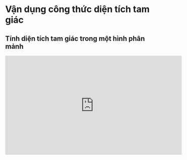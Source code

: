 # Vận dụng công thức diện tích tam giác
## Tính diện tích tam giác trong một hình phân mảnh
<iframe width="560" height="315" src="https://www.youtube.com/embed/3uGRBrsu-7g?si=TrNXZ5rTsRdyJpIh" title="YouTube video player" frameborder="0" allow="accelerometer; autoplay; clipboard-write; encrypted-media; gyroscope; picture-in-picture; web-share" referrerpolicy="strict-origin-when-cross-origin" allowfullscreen></iframe>

